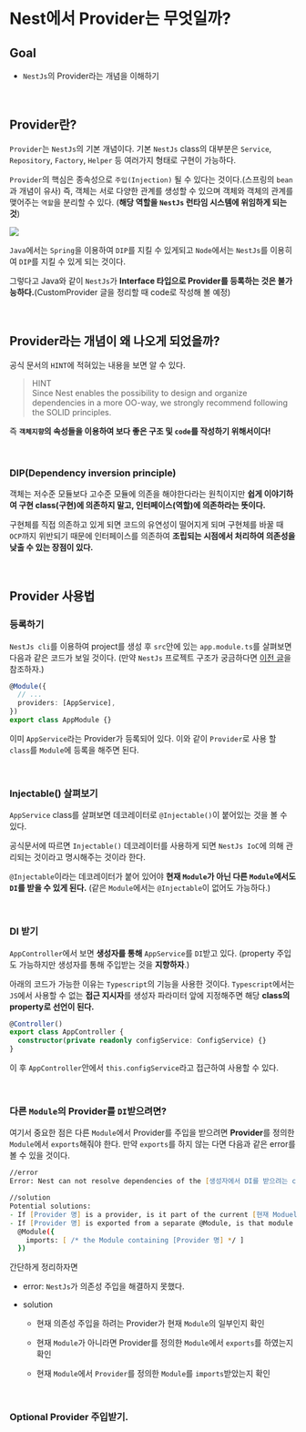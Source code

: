Nest에서 Provider는 무엇일까?
===

## Goal

- `NestJs`의 Provider라는 개념을 이해하기

<br>

## Provider란?

`Provider`는 `NestJs`의 기본 개념이다. 기본 `NestJs` class의 대부분은 `Service`, `Repository`, `Factory`, `Helper` 등 여러가지 형태로 구현이 가능하다.

`Provider`의 핵심은 종속성으로 `주입(Injection)` 될 수 있다는 것이다.(스프링의 `bean`과 개념이 유사) 즉, 객체는 서로 다양한 관계를 생성할 수 있으며 객체와 객체의 관계를 맺어주는 `역할`을 분리할 수 있다. (**해당 역할을 `NestJs` 런타임 시스템에 위임하게 되는 것**)

<img src = https://docs.nestjs.com/assets/Components_1.png>

<br>

`Java`에서는 `Spring`을 이용하여 `DIP`를 지킬 수 있게되고 `Node`에서는 `NestJs`를 이용히여 `DIP`를 지킬 수 있게 되는 것이다.

그렇다고 Java와 같이 `NestJs`가 **Interface 타입으로 Provider를 등록하는 것은 불가능하다.**(CustomProvider 글을 정리할 때 code로 작성해 볼 예정)

<br>

## Provider라는 개념이 왜 나오게 되었을까?

공식 문서의 `HINT`에 적혀있는 내용을 보면 알 수 있다.

>HINT<br>Since Nest enables the possibility to design and organize dependencies in a more OO-way, we strongly recommend following the SOLID principles.


즉 **`객체지향`의 속성들을 이용하여 보다 좋은 구조 및 `code`를 작성하기 위해서이다!**

<br>

### DIP(Dependency inversion principle)

객체는 저수준 모듈보다 고수준 모듈에 의존을 해야한다라는 원칙이지만 **쉽게 이야기하여 구현 class(구현)에 의존하지 말고, 인터페이스(역할)에 의존하라는 뜻이다.**

구현체를 직접 의존하고 있게 되면 코드의 유연성이 떨어지게 되며 구현체를 바꿀 때 `OCP`까지 위반되기 때문에 인터페이스를 의존하여 **조립되는 시점에서 처리하여 의존성을 낮출 수 있는 장점이 있다.**

<br>

## Provider 사용법

### 등록하기

`NestJs cli`를 이용하여 project를 생성 후 `src`안에 있는 `app.module.ts`를 살펴보면 다음과 같은 코드가 보일 것이다. (만약 `NestJs` 프로젝트 구조가 궁금하다면 [이전 글](https://velog.io/@dev_leewoooo/NestJs-init)을 참조하자.)

```ts
@Module({
  // ...
  providers: [AppService],
})
export class AppModule {}
```

이미 `AppService`라는 Provider가 등록되어 있다. 이와 같이 `Provider`로 사용 할 `class`를 `Module`에 등록을 해주면 된다.

<br>

### Injectable() 살펴보기

`AppService` class를 살펴보면 데코레이터로 `@Injectable()`이 붙어있는 것을 볼 수 있다.

공식문서에 따르면 `Injectable()` 데코레이터를 사용하게 되면 `NestJs IoC`에 의해 관리되는 것이라고 명시해주는 것이라 한다.

`@Injectable`이라는 데코레이터가 붙어 있어야 **현재 `Module`가 아닌 다른 `Module`에서도 `DI`를 받을 수 있게 된다.** (같은 `Module`에서는 `@Injectable`이 없어도 가능하다.)

<br>

### DI 받기

`AppController`에서 보면 **생성자를 통해** `AppService`를 `DI`받고 있다. (property 주입도 가능하지만 생성자를 통해 주입받는 것을 **지향하자**.)

아래의 코드가 가능한 이유는 `Typescript`의 기능을 사용한 것이다. `Typescript`에서는 `JS`에서 사용할 수 없는 **접근 지시자**를 생성자 파라미터 앞에 지정해주면 해당 **class의 property로 선언이 된다.**

```ts
@Controller()
export class AppController {
  constructor(private readonly configService: ConfigService) {}
}
```

이 후 `AppController`안에서 `this.configService`라고 접근하여 사용할 수 있다.

<br>

### 다른 `Module`의 Provider를 `DI`받으려면?

여기서 중요한 점은 다른 `Module`에서 Provider를 주입을 받으려면 **Provider**를 정의한 `Module`에서 `exports`해줘야 한다. 만약 `exports`를 하지 않는 다면 다음과 같은 error를 볼 수 있을 것이다.

```zsh
//error
Error: Nest can not resolve dependencies of the [생성자에서 DI를 받으려는 class명] (?). Please make sure that the argument [Provider 명] at index [0] is available in the [현재 Moduel명] context.

//solution
Potential solutions:
- If [Provider 명] is a provider, is it part of the current [현재 Moduel명]?
- If [Provider 명] is exported from a separate @Module, is that module imported within [현재 Moduel명]?
  @Module({
    imports: [ /* the Module containing [Provider 명] */ ]
  })
```

간단하게 정리하자면 

- error: `NestJs`가 의존성 주입을 해결하지 못했다.

- solution

    - 현재 의존성 주입을 하려는 Provider가 현재 `Module`의 일부인지 확인

    - 현재 `Module`가 아니라면 Provider를 정의한 `Module`에서 `exports`를 하였는지 확인

    - 현재 `Module`에서 `Provider`를 정의한 `Module`를 `imports`받았는지 확인

<br>

### Optional Provider 주입받기.


